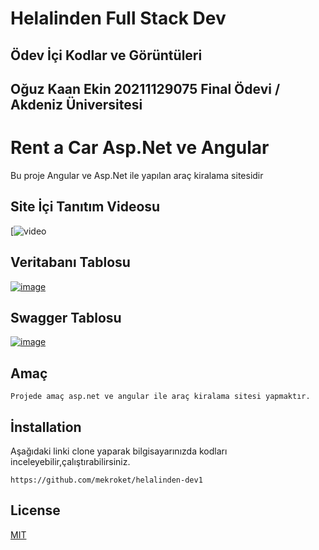 # Helalinden Full Stack Dev
## Ödev İçi Kodlar ve Görüntüleri
## Oğuz Kaan Ekin 20211129075 Final Ödevi / Akdeniz Üniversitesi
# Rent a Car Asp.Net ve Angular
Bu proje Angular ve Asp.Net ile yapılan araç kiralama sitesidir

## Site İçi Tanıtım Videosu

[![video](https://www.youtube.com/watch?v=iL6KhIoCkqs)


## Veritabanı Tablosu

[![image](https://www.linkpicture.com/q/Ekran-goruntusu-2022-04-30-000706.png)](https://www.linkpicture.com/view.php?img=LPic626c543477ff2565562207)

## Swagger Tablosu
[![image](https://www.linkpicture.com/q/Ekran-goruntusu-2022-04-30-000534.png)](https://www.linkpicture.com/view.php?img=LPic626c540d533ed1936085912)

## Amaç
```
Projede amaç asp.net ve angular ile araç kiralama sitesi yapmaktır.
```

## İnstallation
Aşağıdaki linki clone yaparak bilgisayarınızda kodları inceleyebilir,çalıştırabilirsiniz.
```
https://github.com/mekroket/helalinden-dev1
```

## License

[MIT](https://choosealicense.com/licenses/mit/)


